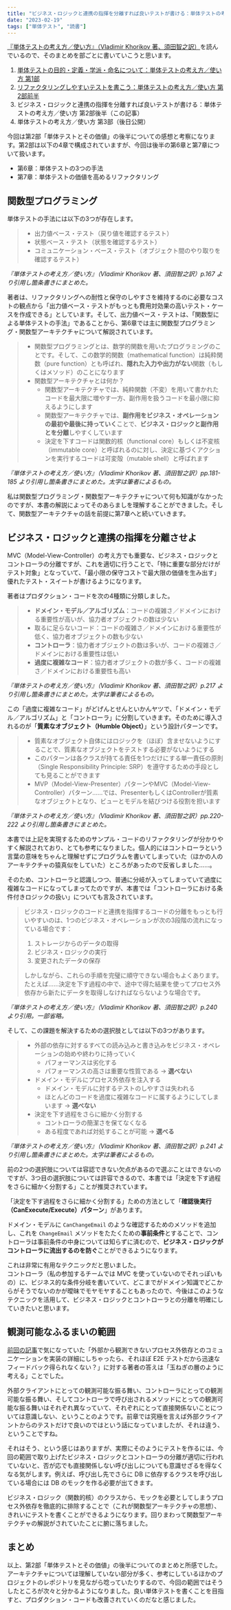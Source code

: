 ```yaml
---
title: "ビジネス・ロジックと連携の指揮を分離すれば良いテストが書ける：単体テストの考え方／使い方 第2部後半"
date: "2023-02-19"
tags: ["単体テスト", "読書"]
---
```


[『単体テストの考え方／使い方』（Vladimir Khorikov 著、須田智之訳）](https://book.mynavi.jp/ec/products/detail/id=134252)を読んでいるので、そのまとめを部ごとに書いていこうと思います。

1. [単体テストの目的・定義・学派・命名について：単体テストの考え方／使い方 第1部](/posts/2023/01/unit-testing-principles-practices-and-patterns-part1)
1. [リファクタリングしやすいテストを書こう：単体テストの考え方／使い方 第2部前半](/posts/2023/02/unit-testing-principles-practices-and-patterns-part2-1)
1. ビジネス・ロジックと連携の指揮を分離すれば良いテストが書ける：単体テストの考え方／使い方 第2部後半（この記事）
1. 単体テストの考え方／使い方 第3部（後日公開）

今回は第2部「単体テストとその価値」の後半についての感想と考察になります。第2部は以下の4章で構成されていますが、今回は後半の第6章と第7章について扱います。

* 第6章：単体テストの3つの手法
* 第7章：単体テストの価値を高めるリファクタリング

## 関数型プログラミング

単体テストの手法には以下の3つが存在します。

> * 出力値ベース・テスト（戻り値を確認するテスト）
> * 状態ベース・テスト（状態を確認するテスト）
> * コミュニケーション・ベース・テスト（オブジェクト間のやり取りを確認するテスト）

_『単体テストの考え方／使い方』（Vladimir Khorikov 著、須田智之訳）p.167 より引用し箇条書きにまとめた。_

著者は、リファクタリングへの耐性と保守のしやすさを維持するのに必要なコストの観点から「出力値ベース・テストがもっとも費用対効果の高いテスト・ケースを作成できる」としています。そして、出力値ベース・テストは、「関数型による単体テストの手法」であることから、第6章では主に関数型プログラミング・関数型アーキテクチャについて解説されています。

> * 関数型プログラミングとは、数学的関数を用いたプログラミングのことです。そして、この数学的関数（mathematical function）は純粋関数（pure function）とも呼ばれ、**隠れた入力や出力がない**関数（もしくはメソッド）のことになります
> * 関数型アーキテクチャとは何か？
>   * 関数型アーキテクチャでは、純粋関数（不変）を用いて書かれたコードを最大限に増やす一方、副作用を扱うコードを最小限に抑えるようにします
>   * 関数型アーキテクチャでは、**副作用をビジネス・オペレーションの最初や最後に持っていく**ことで、**ビジネス・ロジックと副作用とを分離**しやすくしています
>   * 決定を下すコードは関数的核（functional core）もしくは不変核（immutable core）と呼ばれるのに対し、決定に基づくアクションを実行するコードは可変殻（mutable shell）と呼ばれます

_『単体テストの考え方／使い方』（Vladimir Khorikov 著、須田智之訳）pp.181-185 より引用し箇条書きにまとめた。太字は筆者によるもの。_

私は関数型プログラミング・関数型アーキテクチャについて何も知識がなかったのですが、本書の解説によってそのあらましを理解することができました。そして、関数型アーキテクチャの話を前提に第7章へと続いていきます。

## ビジネス・ロジックと連携の指揮を分離させよ

MVC（Model-View-Controller）の考え方でも重要な、ビジネス・ロジックとコントローラの分離ですが、これを適切に行うことで、「特に重要な部分だけがテスト対象」となっていて、「最小限の保守コストで最大限の価値を生み出す」優れたテスト・スイートが書けるようになります。

著者はプロダクション・コードを次の4種類に分類しました。

> * **ドメイン・モデル／アルゴリズム**：コードの複雑さ／ドメインにおける重要性が高いが、協力者オブジェクトの数は少ない
> * 取るに足らないコード：コードの複雑さ／ドメインにおける重要性が低く、協力者オブジェクトの数も少ない
> * **コントローラ**：協力者オブジェクトの数は多いが、コードの複雑さ／ドメインにおける重要性は低い
> * **過度に複雑なコード**：協力者オブジェクトの数が多く、コードの複雑さ／ドメインにおける重要性も高い

_『単体テストの考え方／使い方』（Vladimir Khorikov 著、須田智之訳）p.217 より引用し箇条書きにまとめた。太字は筆者によるもの。_

この「過度に複雑なコード」がどげんとせんといかんヤツで、「ドメイン・モデル／アルゴリズム」と「コントローラ」に分割していきます。そのために導入されるのが「**質素なオブジェクト（Humble Object）**」という設計パターンです。

> * 質素なオブジェクト自体にはロジックを（ほぼ）含ませないようにすることで、質素なオブジェクトをテストする必要がないようにする
> * このパターンは各クラスが持てる責任を1つだけにする単一責任の原則（Single Responsibility Principle: SRP）を遵守するための手段としても見ることができます
> * MVP（Model-View-Presenter）パターンやMVC（Model-View-Controller）パターン……では、PresenterもしくはControllerが質素なオブジェクトとなり、ビューとモデルを結びつける役割を担います

_『単体テストの考え方／使い方』（Vladimir Khorikov 著、須田智之訳）pp.220-222 より引用し箇条書きにまとめた。_

本書では上記を実現するためのサンプル・コードのリファクタリングが分かりやすく解説されており、とても参考になりました。個人的にはコントローラという言葉の意味をちゃんと理解せずにプログラムを書いてしまっていた（ほかの人のアーキテクチャの猿真似をしていた）ところがあったので反省しました……。

そのため、コントローラと認識しつつ、普通に分岐が入ってしまっていて過度に複雑なコードになってしまってたのですが、本書では「コントローラにおける条件付きロジックの扱い」についても言及されています。

> ビジネス・ロジックのコードと連携を指揮するコードの分離をもっとも行いやすいのは、1つのビジネス・オペレーションが次の3段階の流れになっている場合です：
>
> 1. ストレージからのデータの取得
> 2. ビジネス・ロジックの実行
> 3. 変更されたデータの保存
>
> しかしながら、これらの手順を完璧に順守できない場合もよくあります。たとえば……決定を下す過程の中で、途中で得た結果を使ってプロセス外依存から新たにデータを取得しなければならないような場合です。

_『単体テストの考え方／使い方』（Vladimir Khorikov 著、須田智之訳）p.240 より引用。一部省略。_

そして、この課題を解決するための選択肢としては以下の3つがあります。

> * 外部の依存に対するすべての読み込みと書き込みをビジネス・オペレーションの始めや終わりに持っていく
>   * パフォーマンスは劣化する
>   * パフォーマンスの高さは重要な性質である → **選べない**
> * ドメイン・モデルにプロセス外依存を注入する
>   * ドメイン・モデルに対するテストのしやすさは失われる
>   * ほとんどのコードを過度に複雑なコードに属するようにしてしまいます → **選べない**
> * 決定を下す過程をさらに細かく分割する
>   * コントローラの簡潔さを保てなくなる
>   * ある程度であれば対処することが可能 → **選べる**

_『単体テストの考え方／使い方』（Vladimir Khorikov 著、須田智之訳）p.241 より引用し箇条書きにまとめた。太字は筆者によるもの。_

前の2つの選択肢については容認できない欠点があるので選ぶことはできないのですが、3つ目の選択肢については許容できるので、本書では「決定を下す過程をさらに細かく分割する」ことが推奨されています。

「決定を下す過程をさらに細かく分割する」ための方法として「**確認後実行（CanExecute/Execute）パターン**」があります。

ドメイン・モデルに `CanChangeEmail` のような確認するためのメソッドを追加し、これを `ChangeEmail` メソッドをたたくための**事前条件**とすることで、コントローラは事前条件の中身については知らずに済むので、**ビジネス・ロジックがコントローラに流出するのを防ぐ**ことができるようになります。

これは非常に有用なテクニックだと思いました。  
コントローラ（私の参加するチームでは MVC を使っていないのでそれっぽいもの）に、ビジネス的な条件分岐を書いていて、どこまでがドメイン知識でどこからがそうでないのかが曖昧でモヤモヤすることもあったので、今後はこのようなテクニックを活用して、ビジネス・ロジックとコントローラとの分離を明確にしていきたいと思います。

## 観測可能なふるまいの範囲

[前回の記事](/posts/2023/02/unit-testing-principles-practices-and-patterns-part2-1)で気になっていた「外部から観測できないプロセス外依存とのコミュニケーションを実装の詳細にしちゃったら、それほぼ E2E テストだから迅速なフィードバック得られなくない？」に対する著者の答えは「玉ねぎの層のように考える」ことでした。

外部クライアントにとっての観測可能な振る舞い、コントローラにとっての観測可能な振る舞い、そしてコントローラで呼び出されるメソッドにとっての観測可能な振る舞いはそれぞれ異なっていて、それぞれにとって直接関係ないことについては意識しない、ということのようです。前章では究極を言えば外部クライアントからのテストだけで良いのではという話になっていましたが、それは違う、ということですね。

それはそう、という感じはありますが、実際にそのようにテストを作るには、今回の範囲で取り上げたビジネス・ロジックとコントローラの分離が適切に行われていないと、否が応でも直接関係しない呼び出しについても意識せざるを得なくなる気がします。例えば、呼び出し先でさらに DB に依存するクラスを呼び出している場合には DB のモックを作る必要が出てきます。

ビジネス・ロジック（関数的核）のクラスから、モックを必要としてしまうプロセス外依存を徹底的に排除することで（これが関数型アーキテクチャの思想）、きれいにテストを書くことができるようになります。回りまわって関数型アーキテクチャの解説がされていたことに腑に落ちました。

## まとめ

以上、第2部「単体テストとその価値」の後半についてのまとめと所感でした。アーキテクチャについては理解していない部分が多く、参考にしているほかのプロジェクトのレポジトリを見ながら唸っていたりするので、今回の範囲ではそうしたところが次々と分かるようになりました。良い単体テストを書くことを目指すと、プロダクション・コードも改善されていくのだなと感じました。
